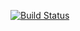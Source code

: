 [![Build Status](https://app.travis-ci.com/AlaaddinGursoy/demoApp.svg?token=QZ6sxQypxhsTUsaT9z1R&branch=master)](https://app.travis-ci.com/AlaaddinGursoy/demoApp)